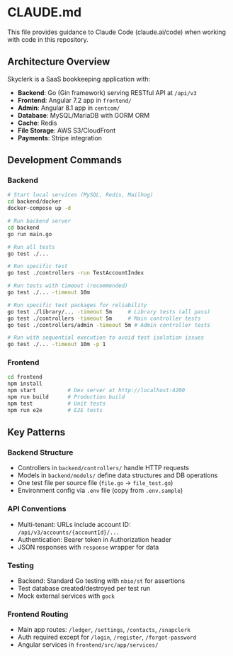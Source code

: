 # CLAUDE.md

This file provides guidance to Claude Code (claude.ai/code) when working with code in this repository.

## Architecture Overview

Skyclerk is a SaaS bookkeeping application with:
- **Backend**: Go (Gin framework) serving RESTful API at `/api/v3`
- **Frontend**: Angular 7.2 app in `frontend/` 
- **Admin**: Angular 8.1 app in `centcom/`
- **Database**: MySQL/MariaDB with GORM ORM
- **Cache**: Redis
- **File Storage**: AWS S3/CloudFront
- **Payments**: Stripe integration

## Development Commands

### Backend
```bash
# Start local services (MySQL, Redis, Mailhog)
cd backend/docker
docker-compose up -d

# Run backend server
cd backend
go run main.go

# Run all tests
go test ./...

# Run specific test
go test ./controllers -run TestAccountIndex

# Run tests with timeout (recommended)
go test ./... -timeout 10m

# Run specific test packages for reliability
go test ./library/... -timeout 5m     # Library tests (all pass)
go test ./controllers -timeout 5m     # Main controller tests  
go test ./controllers/admin -timeout 5m # Admin controller tests

# Run with sequential execution to avoid test isolation issues
go test ./... -timeout 10m -p 1
```

### Frontend
```bash
cd frontend
npm install
npm start          # Dev server at http://localhost:4200
npm run build      # Production build
npm test           # Unit tests
npm run e2e        # E2E tests
```

## Key Patterns

### Backend Structure
- Controllers in `backend/controllers/` handle HTTP requests
- Models in `backend/models/` define data structures and DB operations
- One test file per source file (`file.go` → `file_test.go`)
- Environment config via `.env` file (copy from `.env.sample`)

### API Conventions
- Multi-tenant: URLs include account ID: `/api/v3/accounts/{accountId}/...`
- Authentication: Bearer token in Authorization header
- JSON responses with `response` wrapper for data

### Testing
- Backend: Standard Go testing with `nbio/st` for assertions
- Test database created/destroyed per test run
- Mock external services with `gock`

### Frontend Routing
- Main app routes: `/ledger`, `/settings`, `/contacts`, `/snapclerk`
- Auth required except for `/login`, `/register`, `/forgot-password`
- Angular services in `frontend/src/app/services/`